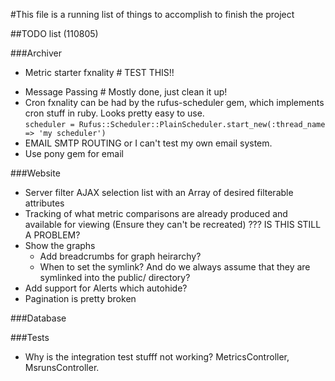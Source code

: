 #This file is a running list of things to accomplish to finish the project

##TODO list (110805)

###Archiver
-	Metric starter fxnality  # TEST THIS!!
*	Message Passing # Mostly done, just clean it up!
* Cron fxnality can be had by the rufus-scheduler gem, which implements cron stuff in ruby.  Looks pretty easy to use.  
		`scheduler = Rufus::Scheduler::PlainScheduler.start_new(:thread_name => 'my scheduler')`
* EMAIL SMTP ROUTING or I can't test my own email system.
* Use pony gem for email

###Website
  - Server filter AJAX selection list with an Array of desired filterable attributes
  - Tracking of what metric comparisons are already produced and available for viewing (Ensure they can't be recreated)  ??? IS THIS STILL A PROBLEM?
  - Show the graphs
    - Add breadcrumbs for graph heirarchy?
    - When to set the symlink? And do we always assume that they are
      symlinked into the public/ directory?
  - Add support for Alerts which autohide?
  - Pagination is pretty broken

###Database


###Tests
* Why is the integration test stufff not working? MetricsController,
  MsrunsController.

